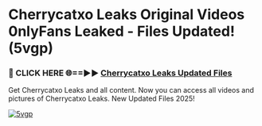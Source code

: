 # Cherrycatxo Leaks Original Videos 0nlyFans Leaked - Files Updated! (5vgp)

<h3>🔴 CLICK HERE 🌐==►► <a href="https://tinyurl.com/4seja8ks" rel="nofollow">Cherrycatxo Leaks Updated Files</a></h3>

Get Cherrycatxo Leaks and all content. Now you can access all videos and pictures of Cherrycatxo Leaks. New Updated Files 2025!

[![5vgp](https://i.imgur.com/EWjZXRe.gif)](https://tinyurl.com/4seja8ks)
